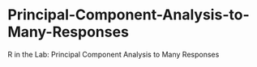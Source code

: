 # Principal-Component-Analysis-to-Many-Responses
R in the Lab: Principal Component Analysis to Many Responses
